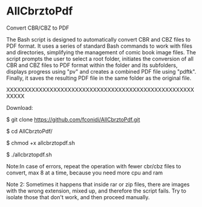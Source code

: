 # AllCbrztoPdf
Convert CBR/CBZ to PDF

The Bash script is designed to automatically convert CBR and CBZ files to PDF format. It uses a series of standard Bash commands to work with files and directories, simplifying the management of comic book image files. The script prompts the user to select a root folder, initiates the conversion of all CBR and CBZ files to PDF format within the folder and its subfolders, displays progress using "pv" and creates a combined PDF file using "pdftk". Finally, it saves the resulting PDF file in the same folder as the original file.

XXXXXXXXXXXXXXXXXXXXXXXXXXXXXXXXXXXXXXXXXXXXXXXXXXXXXXXXX

Download:

$ git clone https://github.com/fconidi/AllCbrztoPdf.git

$ cd AllCbrztoPdf/

$ chmod +x allcbrztopdf.sh

$ ./allcbrztopdf.sh


Note:In case of errors, repeat the operation with fewer cbr/cbz files to convert, max 8 at a time, because you need more cpu and ram

Note 2: Sometimes it happens that inside rar or zip files, there are images with the wrong extension, mixed up, and therefore the script fails. Try to isolate those that don't work, and then proceed manually.

